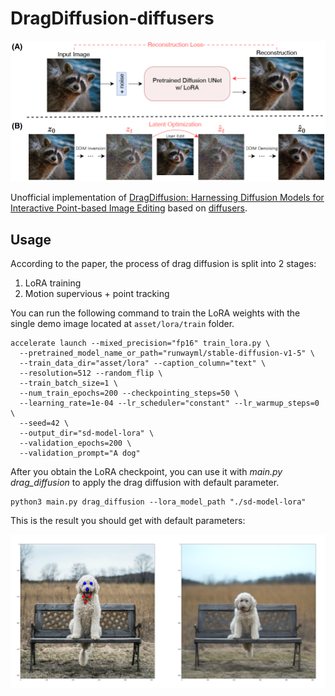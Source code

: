 


# DragDiffusion-diffusers

![](asset/dragdiffusion.png)

Unofficial implementation of [DragDiffusion: Harnessing Diffusion Models for Interactive Point-based Image Editing](https://arxiv.org/abs/2306.14435) based on [diffusers](https://github.com/huggingface/diffusers).


## Usage

According to the paper, the process of drag diffusion is split into 2 stages: 
1. LoRA training
2. Motion supervious + point tracking


You can run the following command to train the LoRA weights with the single demo image located at `asset/lora/train` folder.
```shell
accelerate launch --mixed_precision="fp16" train_lora.py \
  --pretrained_model_name_or_path="runwayml/stable-diffusion-v1-5" \
  --train_data_dir="asset/lora" --caption_column="text" \
  --resolution=512 --random_flip \
  --train_batch_size=1 \
  --num_train_epochs=200 --checkpointing_steps=50 \
  --learning_rate=1e-04 --lr_scheduler="constant" --lr_warmup_steps=0 \
  --seed=42 \
  --output_dir="sd-model-lora" \
  --validation_epochs=200 \
  --validation_prompt="A dog"
```

After you obtain the LoRA checkpoint, you can use it with *main.py drag_diffusion* to apply the drag diffusion with default parameter.

```shell
python3 main.py drag_diffusion --lora_model_path "./sd-model-lora"
```

This is the result you should get with default parameters:

![](asset/demo.png)